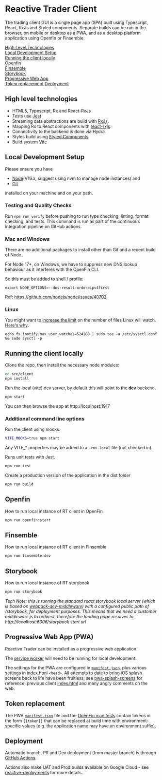 # Reactive Trader Client

The trading client GUI is a single page app (SPA) built using Typescript, React, RxJs and Styled components. Separate builds can be run in the browser, on mobile or desktop as a PWA, and as a desktop platform application using Openfin or Finsemble.

[High Level Technologies](#high-level-technologies)  
[Local Development Setup](#local-development-setup)  
[Running the client locally](#running-the-client-locally)  
[Openfin](#openfin)  
[Finsemble](#finsemble)  
[Storybook](#storybook)  
[Progressive Web App](#progressive-web-app)  
[Token replacement](#token-replacement)
[Deployment](#deployment)

## High level technologies

- HTML5, Typescript, Rx and React-RxJs
- Tests use [Jest](https://jestjs.io/)
- Streaming data abstractions are build with [RxJs](https://github.com/Reactive-Extensions/RxJS).
- Mapping Rx to React components with [react-rxjs](https://react-rxjs.org/).
- Connectivity to the backend is done via Hydra.
- Styles build using [Styled Components](https://www.styled-components.com/).
- Build system [Vite](https://vitejs.dev/)

## Local Development Setup

Please ensure you have

- [Node](https://nodejs.org)(V16.x, suggest using nvm to manage node instances) and
- [Git](https://git-scm.com/downloads)

installed on your machine and on your path.

### Testing and Quality Checks

Run `npm run verify` before pushing to run type checking, linting, format checking, and tests.
This command is run as part of the continuous integration pipeline on GitHub actions.

### Mac and Windows

There are no additional packages to install other than Git and a recent build of Node.

For Node 17+, on Windows, we have to suppress new DNS lookup behaviour as it interferes with the OpenFin CLI.

So this must be added to shell / profile:

    export NODE_OPTIONS=--dns-result-order=ipv4first

Ref: https://github.com/nodejs/node/issues/40702

### Linux

You might want to [increase the limit](http://stackoverflow.com/questions/16748737/grunt-watch-error-waiting-fatal-error-watch-enospc) on the number of files Linux will watch. [Here's why](https://github.com/coryhouse/react-slingshot/issues/6).

```
echo fs.inotify.max_user_watches=524288 | sudo tee -a /etc/sysctl.conf && sudo sysctl -p
```

## Running the client locally

Clone the repo, then install the necessary node modules:

```sh
cd src/client
npm install
```

Run the local (vite) dev server, by default this will point to the **dev** backend.

```sh
npm start
```

You can then browse the app at http://localhost:1917

### Additional command line options

Run the client using mocks:

```sh
VITE_MOCKS=true npm start
```

Any VITE\_\* properties may be added to a `.env.local` file (not checked in).

Runs unit tests with Jest.

```sh
npm run test
```

Create a production version of the application in the dist folder

```sh
npm run build
```

## Openfin

How to run local instance of RT client in OpenFin

```sh
npm run openfin:start
```

## Finsemble

How to run local instance of RT client in Finsemble

```sh
npm run finsemble:dev
```

## Storybook

How to run local instance of RT storybook

```sh
npm run storybook
```

_Tech Note: this is running the standard react storybook local server (which is based on [webpack-dev-middleware](https://github.com/webpack/webpack-dev-middleware)) with a configured public path of /storybook, for deployment purposes.
This means that we need a customer middleware.js to redirect, therefore the landing page resolves to http://localhost:6006/storybook start url_

## Progressive Web App (PWA)

Reactive Trader can be installed as a progressive web application.

The [service worker](src/serviceWorker.js) will need to be running for local development.

The settings for the PWA are configured in [`manifest.json`](public/manifest.json), plus various settings in index.html `<head>`. All attempts to date to bring iOS splash screens back to life have been fruitless, see [pwa-splash-screens](https://github.com/applification/pwa-splash-screens/blob/master/index.html) for reference, previous client [index.html](https://github.com/AdaptiveConsulting/ReactiveTraderCloud/blob/chore/classic-retirement/src/client/public/index.html) and many angry comments on the web.

## Token replacement

The PWA [`manifest.json`](public/manifest.json) file and the [OpenFin manifests](public/openfin) contain tokens in the form `{{token}}` that can be replaced at build time with environment-specific values (e.g. the application name may have an environment suffix).

## Deployment

Automatic branch, PR and Dev deployment (from master branch) is through [GitHub Actions](https://github.com/AdaptiveConsulting/ReactiveTraderCloud/tree/master/.github/workflows).

Actions also make UAT and Prod builds available on Google Cloud - see [reactive-deployments](https://github.com/AdaptiveConsulting/reactive-deployments) for more details.
